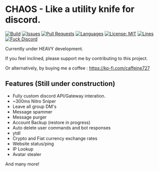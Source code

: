 # CHAOS - Like a utility knife for discord.

[![Build](https://github.com/caffeine-moe/CHAOS/actions/workflows/ci.yml/badge.svg)](https://github.com/caffeine-moe/CHAOS/actions/workflows/ci.yml) [![Issues](https://img.shields.io/github/issues/caffeine-moe/CHAOS)](https://github.com/caffeine-moe/CHAOS/issues) [![Pull Requests](https://img.shields.io/github/issues-pr/caffeine-moe/CHAOS)](https://github.com/caffeine-moe/CHAOS/pulls) [![Languages](https://img.shields.io/github/languages/top/caffeine-moe/CHAOS)](https://github.com/caffeine-moe/CHAOS/search?l=kotlin&type=code) [![License: MIT](https://img.shields.io/github/issues/caffeine-moe/CHAOS)](https://mit-license.org/) [![Lines](https://img.shields.io/tokei/lines/github/caffeine-moe/CHAOS)]() [![Fuck Discord](https://img.shields.io/badge/Fuck-Discord-critical)](https://discord.com/developers/docs/topics/oauth2#bot-vs-user-accounts)


Currently under HEAVY development.

If you feel inclined, please support me by contributing to this project. 

Or alternatively, by buying me a coffee : https://ko-fi.com/caffeine727

## Features (Still under construction)
- Fully custom discord API/Gateway interation.
- ~300ms Nitro Sniper
- Leave all group DM's
- Message spammer
- Message purger
- Account Backup (restore in progress)
- Auto delete user commands and bot responses
- ytdl
- Crypto and Fiat currency exchange rates
- Website status/ping
- IP Lookup
- Avatar stealer

And many more!
